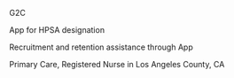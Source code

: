 G2C

App for HPSA designation 

Recruitment and retention assistance through App

Primary Care, Registered Nurse in Los Angeles County, CA

